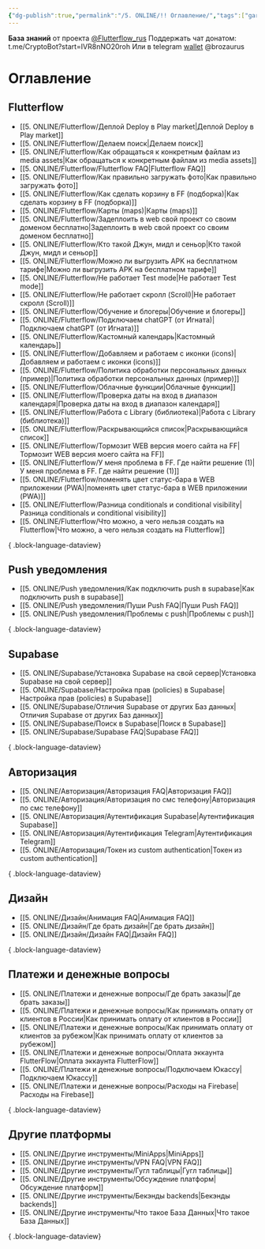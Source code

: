 ```yaml
---
{"dg-publish":true,"permalink":"/5. ONLINE/!! Оглавление/","tags":["gardenEntry"],"created":"2024-10-24T15:23:33.976-03:00","updated":"2024-11-26T13:33:41.013-03:00"}
---
```



**База знаний** от проекта  [@Flutterflow_rus](https://t.me/flutterflow_rus) 
Поддержать чат донатом:
t.me/CryptoBot?start=IVR8nNO20roh
Или в telegram [wallet](https://t.me/wallet) @brozaurus
# Оглавление
## Flutterflow
- [[5. ONLINE/Flutterflow/Деплой Deploy в Play market\|Деплой Deploy в Play market]]
- [[5. ONLINE/Flutterflow/Делаем поиск\|Делаем поиск]]
- [[5. ONLINE/Flutterflow/Как обращаться к конкретным файлам из media assets\|Как обращаться к конкретным файлам из media assets]]
- [[5. ONLINE/Flutterflow/Flutterflow FAQ\|Flutterflow FAQ]]
- [[5. ONLINE/Flutterflow/Как правильно загружать фото\|Как правильно загружать фото]]
- [[5. ONLINE/Flutterflow/Как сделать корзину в FF (подборка)\|Как сделать корзину в FF (подборка)]]
- [[5. ONLINE/Flutterflow/Карты (maps)\|Карты (maps)]]
- [[5. ONLINE/Flutterflow/Задеплоить в web свой проект со своим доменом бесплатно\|Задеплоить в web свой проект со своим доменом бесплатно]]
- [[5. ONLINE/Flutterflow/Кто такой Джун, мидл и сеньор\|Кто такой Джун, мидл и сеньор]]
- [[5. ONLINE/Flutterflow/Можно ли выгрузить APK на бесплатном тарифе\|Можно ли выгрузить APK на бесплатном тарифе]]
- [[5. ONLINE/Flutterflow/Не работает Test mode\|Не работает Test mode]]
- [[5. ONLINE/Flutterflow/Не работает скролл (Scroll)\|Не работает скролл (Scroll)]]
- [[5. ONLINE/Flutterflow/Обучение и блогеры\|Обучение и блогеры]]
- [[5. ONLINE/Flutterflow/Подключаем chatGPT (от Игната)\|Подключаем chatGPT (от Игната)]]
- [[5. ONLINE/Flutterflow/Кастомный календарь\|Кастомный календарь]]
- [[5. ONLINE/Flutterflow/Добавляем и работаем с иконки (icons)\|Добавляем и работаем с иконки (icons)]]
- [[5. ONLINE/Flutterflow/Политика обработки персональных данных (пример)\|Политика обработки персональных данных (пример)]]
- [[5. ONLINE/Flutterflow/Облачные функции\|Облачные функции]]
- [[5. ONLINE/Flutterflow/Проверка даты на вход в диапазон календаря\|Проверка даты на вход в диапазон календаря]]
- [[5. ONLINE/Flutterflow/Работа с Library (библиотека)\|Работа с Library (библиотека)]]
- [[5. ONLINE/Flutterflow/Раскрывающийся список\|Раскрывающийся список]]
- [[5. ONLINE/Flutterflow/Тормозит WEB версия моего сайта на FF\|Тормозит WEB версия моего сайта на FF]]
- [[5. ONLINE/Flutterflow/У меня проблема в FF. Где найти решение (1)\|У меня проблема в FF. Где найти решение (1)]]
- [[5. ONLINE/Flutterflow/поменять цвет статус-бара в WEB приложении (PWA)\|поменять цвет статус-бара в WEB приложении (PWA)]]
- [[5. ONLINE/Flutterflow/Разница conditionals и conditional visibility\|Разница conditionals и conditional visibility]]
- [[5. ONLINE/Flutterflow/Что можно, а чего нельзя создать на Flutterflow\|Что можно, а чего нельзя создать на Flutterflow]]

{ .block-language-dataview}
## Push уведомления
- [[5. ONLINE/Push уведомления/Как подключить push в supabase\|Как подключить push в supabase]]
- [[5. ONLINE/Push уведомления/Пуши Push FAQ\|Пуши Push FAQ]]
- [[5. ONLINE/Push уведомления/Проблемы с push\|Проблемы с push]]

{ .block-language-dataview}

## Supabase

- [[5. ONLINE/Supabase/Установка Supabase на свой сервер\|Установка Supabase на свой сервер]]
- [[5. ONLINE/Supabase/Настройка прав (policies) в Supabase\|Настройка прав (policies) в Supabase]]
- [[5. ONLINE/Supabase/Отличия Supabase от других Баз данных\|Отличия Supabase от других Баз данных]]
- [[5. ONLINE/Supabase/Поиск в Supabase\|Поиск в Supabase]]
- [[5. ONLINE/Supabase/Supabase FAQ\|Supabase FAQ]]

{ .block-language-dataview}

## Авторизация
- [[5. ONLINE/Авторизация/Авторизация FAQ\|Авторизация FAQ]]
- [[5. ONLINE/Авторизация/Авторизация по смс телефону\|Авторизация по смс телефону]]
- [[5. ONLINE/Авторизация/Аутентификация Supabase\|Аутентификация Supabase]]
- [[5. ONLINE/Авторизация/Аутентификация Telegram\|Аутентификация Telegram]]
- [[5. ONLINE/Авторизация/Токен из custom authentication\|Токен из custom authentication]]

{ .block-language-dataview}

## Дизайн
- [[5. ONLINE/Дизайн/Анимация FAQ\|Анимация FAQ]]
- [[5. ONLINE/Дизайн/Где брать дизайн\|Где брать дизайн]]
- [[5. ONLINE/Дизайн/Дизайн FAQ\|Дизайн FAQ]]

{ .block-language-dataview}

## Платежи и денежные вопросы
- [[5. ONLINE/Платежи и денежные вопросы/Где брать заказы\|Где брать заказы]]
- [[5. ONLINE/Платежи и денежные вопросы/Как принимать оплату от клиентов в России\|Как принимать оплату от клиентов в России]]
- [[5. ONLINE/Платежи и денежные вопросы/Как принимать оплату от клиентов за рубежом\|Как принимать оплату от клиентов за рубежом]]
- [[5. ONLINE/Платежи и денежные вопросы/Оплата эккаунта FlutterFlow\|Оплата эккаунта FlutterFlow]]
- [[5. ONLINE/Платежи и денежные вопросы/Подключаем Юкассу\|Подключаем Юкассу]]
- [[5. ONLINE/Платежи и денежные вопросы/Расходы на Firebase\|Расходы на Firebase]]

{ .block-language-dataview}

## Другие платформы
- [[5. ONLINE/Другие инструменты/MiniApps\|MiniApps]]
- [[5. ONLINE/Другие инструменты/VPN FAQ\|VPN FAQ]]
- [[5. ONLINE/Другие инструменты/Гугл таблицы\|Гугл таблицы]]
- [[5. ONLINE/Другие инструменты/Обсуждение платформ\|Обсуждение платформ]]
- [[5. ONLINE/Другие инструменты/Бекэнды backends\|Бекэнды backends]]
- [[5. ONLINE/Другие инструменты/Что такое База Данных\|Что такое База Данных]]

{ .block-language-dataview}

